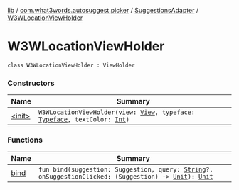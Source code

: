 [lib](../../../index.md) / [com.what3words.autosuggest.picker](../../index.md) / [SuggestionsAdapter](../index.md) / [W3WLocationViewHolder](./index.md)

# W3WLocationViewHolder

`class W3WLocationViewHolder : ViewHolder`

### Constructors

| Name | Summary |
|---|---|
| [&lt;init&gt;](-init-.md) | `W3WLocationViewHolder(view: `[`View`](https://developer.android.com/reference/android/view/View.html)`, typeface: `[`Typeface`](https://developer.android.com/reference/android/graphics/Typeface.html)`, textColor: `[`Int`](https://kotlinlang.org/api/latest/jvm/stdlib/kotlin/-int/index.html)`)` |

### Functions

| Name | Summary |
|---|---|
| [bind](bind.md) | `fun bind(suggestion: Suggestion, query: `[`String`](https://kotlinlang.org/api/latest/jvm/stdlib/kotlin/-string/index.html)`?, onSuggestionClicked: (Suggestion) -> `[`Unit`](https://kotlinlang.org/api/latest/jvm/stdlib/kotlin/-unit/index.html)`): `[`Unit`](https://kotlinlang.org/api/latest/jvm/stdlib/kotlin/-unit/index.html) |
